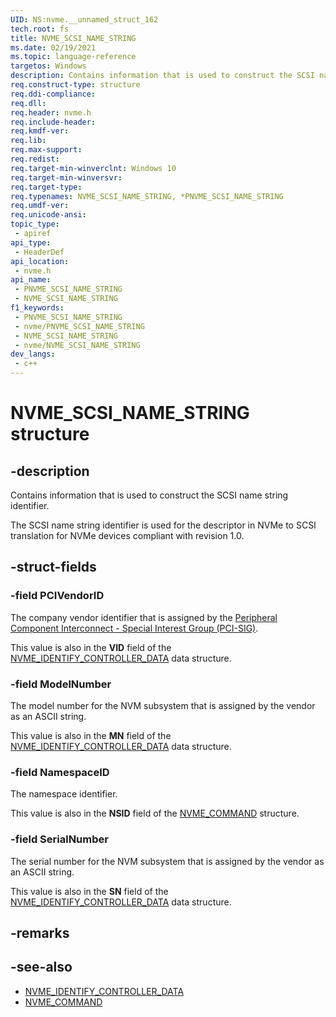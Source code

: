 ```yaml
---
UID: NS:nvme.__unnamed_struct_162
tech.root: fs 
title: NVME_SCSI_NAME_STRING
ms.date: 02/19/2021 
ms.topic: language-reference
targetos: Windows
description: Contains information that is used to construct the SCSI name string identifier.
req.construct-type: structure
req.ddi-compliance: 
req.dll: 
req.header: nvme.h
req.include-header: 
req.kmdf-ver: 
req.lib: 
req.max-support: 
req.redist: 
req.target-min-winverclnt: Windows 10 
req.target-min-winversvr: 
req.target-type: 
req.typenames: NVME_SCSI_NAME_STRING, *PNVME_SCSI_NAME_STRING
req.umdf-ver: 
req.unicode-ansi: 
topic_type:
 - apiref
api_type:
 - HeaderDef
api_location:
 - nvme.h
api_name:
 - PNVME_SCSI_NAME_STRING
 - NVME_SCSI_NAME_STRING
f1_keywords:
 - PNVME_SCSI_NAME_STRING
 - nvme/PNVME_SCSI_NAME_STRING
 - NVME_SCSI_NAME_STRING
 - nvme/NVME_SCSI_NAME_STRING
dev_langs:
 - c++
---
```


# NVME_SCSI_NAME_STRING structure

## -description

Contains information that is used to construct the SCSI name string identifier.

The SCSI name string identifier is used for the descriptor in NVMe to SCSI translation for NVMe devices compliant with revision 1.0.

## -struct-fields

### -field PCIVendorID

The company vendor identifier that is assigned by the [Peripheral Component Interconnect - Special Interest Group (PCI-SIG)](https://pcisig.com/).

This value is also in the **VID** field of the [NVME_IDENTIFY_CONTROLLER_DATA](ns-nvme-nvme_identify_controller_data.md) data structure.

### -field ModelNumber

The model number for the NVM subsystem that is assigned by the vendor as an ASCII string.

This value is also in the **MN** field of the [NVME_IDENTIFY_CONTROLLER_DATA](ns-nvme-nvme_identify_controller_data.md) data structure.

### -field NamespaceID

The namespace identifier.

This value is also in the **NSID** field of the [NVME_COMMAND](ns-nvme-nvme_command.md) structure.

### -field SerialNumber

The serial number for the NVM subsystem that is assigned by the vendor as an ASCII string.

This value is also in the **SN** field of the [NVME_IDENTIFY_CONTROLLER_DATA](ns-nvme-nvme_identify_controller_data.md) data structure.

## -remarks

## -see-also

- [NVME_IDENTIFY_CONTROLLER_DATA](ns-nvme-nvme_identify_controller_data.md)
- [NVME_COMMAND](ns-nvme-nvme_command.md)
